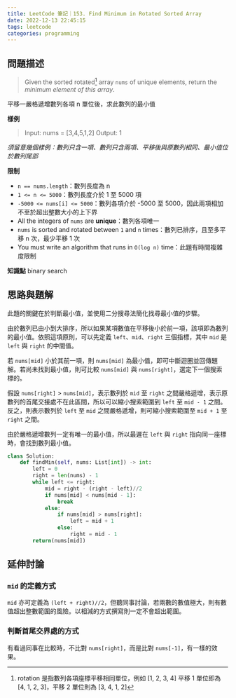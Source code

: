 ```yaml
---
title: LeetCode 筆記｜153. Find Minimum in Rotated Sorted Array
date: 2022-12-13 22:45:15
tags: leetcode
categories: programming
---
```


## 問題描述
> Given the sorted rotated[^1] array `nums` of unique elements, return the *minimum element of this array*.

平移一嚴格遞增數列各項 n 單位後，求此數列的最小值

**樣例**
> Input: nums = [3,4,5,1,2]
> Output: 1

*須留意幾個樣例：數列只含一項、數列只含兩項、平移後與原數列相同、最小值位於數列尾部*

<!--more-->

**限制**
- `n == nums.length`：數列長度為 n
- `1 <= n <= 5000`：數列長度介於 1 至 5000 項
- `-5000 <= nums[i] <= 5000`：數列各項介於 -5000 至 5000，因此兩項相加不至於超出整數大小的上下界
- All the integers of `nums` are **unique**：數列各項唯一
- `nums` is sorted and rotated between `1` and `n` times：數列已排序，且至多平移 n 次，最少平移 1 次
- You must write an algorithm that runs in `O(log n)` time：此題有時間複雜度限制

**知識點**
binary search

## 思路與題解
此題的關鍵在於判斷最小值，並使用二分搜尋法簡化找尋最小值的步驟。

由於數列已由小到大排序，所以如果某項數值在平移後小於前一項，該項即為數列的最小值。依照這項原則，可以先定義 `left`、`mid`、`right` 三個指標，其中 `mid` 是 `left` 與 `right` 的中間值。

若 `nums[mid]` 小於其前一項，則 `nums[mid]` 為最小值，即可中斷迴圈並回傳題解。若尚未找到最小值，則可比較 `nums[mid]` 與 `nums[right]`，選定下一個搜索標的。

假設 `nums[right]` > `nums[mid]`，表示數列於 `mid` 至 `right` 之間嚴格遞增，表示原數列的首尾交接處不在此區間，所以可以縮小搜索範圍到 `left` 至 `mid - 1` 之間。反之，則表示數列於 `left` 至 `mid` 之間嚴格遞增，則可縮小搜索範圍至 `mid + 1` 至 `right` 之間。

由於嚴格遞增數列一定有唯一的最小值，所以最遲在 `left` 與 `right` 指向同一座標時，會找到數列最小值。

```python
class Solution:
    def findMin(self, nums: List[int]) -> int:
        left = 0
        right = len(nums) - 1
        while left <= right:
            mid = right - (right - left)//2
            if nums[mid] < nums[mid - 1]:
                break
            else:
                if nums[mid] > nums[right]:
                    left = mid + 1
                else:
                    right = mid - 1
        return(nums[mid])
```

## 延伸討論

### `mid` 的定義方式

`mid` 亦可定義為 `(left + right)//2`，但聽同事討論，若兩數的數值極大，則有數值超出整數範圍的風險。以相減的方式撰寫則一定不會超出範圍。

### 判斷首尾交界處的方式
有看過同事在比較時，不比對 `nums[right]`，而是比對 `nums[-1]`，有一樣的效果。


[^1]: rotation 是指數列各項座標平移相同單位，例如 [1, 2, 3, 4] 平移 1 單位即為 [4, 1, 2, 3]，平移 2 單位則為 [3, 4, 1, 2]